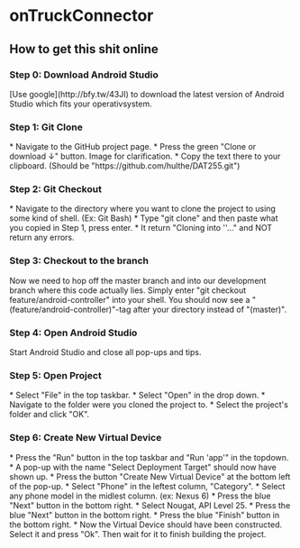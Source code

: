 <h1>onTruckConnector</h1>

<h2>How to get this shit online</h2>

<h3>Step 0: Download Android Studio</h3>
[Use google](http://bfy.tw/43JI) to download the latest version of Android Studio which fits your operativsystem.

<h3>Step 1: Git Clone</h3>
* Navigate to the <href = https://github.com/hulthe/DAT255>GitHub project page</a>.
* Press the green "Clone or download ↓" button. <href = https://i.imgur.com/NWvVLpx.png>Image for clarification.</a>
* Copy the text there to your clipboard. (Should be "https://github.com/hulthe/DAT255.git")

<h3>Step 2: Git Checkout</h3>
* Navigate to the directory where you want to clone the project to using some kind of shell. (Ex: <href = https://git-for-windows.github.io>Git Bash</a>)
* Type "git clone" and then paste what you copied in Step 1, press enter.
* It return "Cloning into '<folder name>'..." and NOT return any errors.
  
<h3>Step 3: Checkout to the branch</h3>
Now we need to hop off the master branch and into our development branch where this code actually lies.
Simply enter "git checkout feature/android-controller" into your shell.
You should now see a "(feature/android-controller)"-tag after your directory instead of "(master)".

<h3>Step 4: Open Android Studio</h3>
Start Android Studio and close all pop-ups and tips.

<h3>Step 5: Open Project</h3>
* Select "File" in the top taskbar.
* Select "Open" in the drop down.
* Navigate to the folder were you cloned the project to.
* Select the project's folder and click "OK".

<h3>Step 6: Create New Virtual Device</h3>
* Press the "Run" button in the top taskbar and "Run 'app'" in the topdown.
* A pop-up with the name "Select Deployment Target" should now have shown up.
* Press the button "Create New Virtual Device" at the bottom left of the pop-up.
* Select "Phone" in the leftest column, "Category".
* Select any phone model in the midlest column. (ex: Nexus 6)
* Press the blue "Next" button in the bottom right.
* Select Nougat, API Level 25.
* Press the blue "Next" button in the bottom right.
* Press the blue "Finish" button in the bottom right.
* Now the Virtual Device should have been constructed. Select it and press "Ok". Then wait for it to finish building the project.

